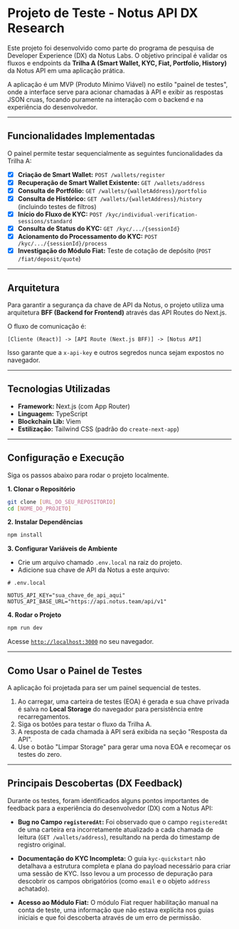 # **Projeto de Teste - Notus API DX Research**

Este projeto foi desenvolvido como parte do programa de pesquisa de Developer Experience (DX) da Notus Labs. O objetivo principal é validar os fluxos e endpoints da **Trilha A (Smart Wallet, KYC, Fiat, Portfolio, History)** da Notus API em uma aplicação prática.

A aplicação é um MVP (Produto Mínimo Viável) no estilo "painel de testes", onde a interface serve para acionar chamadas à API e exibir as respostas JSON cruas, focando puramente na interação com o backend e na experiência do desenvolvedor.

-----

## **Funcionalidades Implementadas**

O painel permite testar sequencialmente as seguintes funcionalidades da Trilha A:

  - [X] **Criação de Smart Wallet:** `POST /wallets/register`
  - [X] **Recuperação de Smart Wallet Existente:** `GET /wallets/address`
  - [X] **Consulta de Portfólio:** `GET /wallets/{walletAddress}/portfolio`
  - [X] **Consulta de Histórico:** `GET /wallets/{walletAddress}/history` (incluindo testes de filtros)
  - [X] **Início do Fluxo de KYC:** `POST /kyc/individual-verification-sessions/standard`
  - [X] **Consulta de Status do KYC:** `GET /kyc/.../{sessionId}`
  - [X] **Acionamento do Processamento do KYC:** `POST /kyc/.../{sessionId}/process`
  - [X] **Investigação do Módulo Fiat:** Teste de cotação de depósito (`POST /fiat/deposit/quote`)

-----

## **Arquitetura**

Para garantir a segurança da chave de API da Notus, o projeto utiliza uma arquitetura **BFF (Backend for Frontend)** através das API Routes do Next.js.

O fluxo de comunicação é:

`[Cliente (React)] -> [API Route (Next.js BFF)] -> [Notus API]`

Isso garante que a `x-api-key` e outros segredos nunca sejam expostos no navegador.

-----

## **Tecnologias Utilizadas**

  - **Framework:** Next.js (com App Router)
  - **Linguagem:** TypeScript
  - **Blockchain Lib:** Viem
  - **Estilização:** Tailwind CSS (padrão do `create-next-app`)

-----

## **Configuração e Execução**

Siga os passos abaixo para rodar o projeto localmente.

**1. Clonar o Repositório**

```bash
git clone [URL_DO_SEU_REPOSITORIO]
cd [NOME_DO_PROJETO]
```

**2. Instalar Dependências**

```bash
npm install
```

**3. Configurar Variáveis de Ambiente**

  - Crie um arquivo chamado `.env.local` na raiz do projeto.
  - Adicione sua chave de API da Notus a este arquivo:

<!-- end list -->

```env
# .env.local

NOTUS_API_KEY="sua_chave_de_api_aqui"
NOTUS_API_BASE_URL="https://api.notus.team/api/v1"
```

**4. Rodar o Projeto**

```bash
npm run dev
```

Acesse [`http://localhost:3000`](https://www.google.com/search?q=http://localhost:3000) no seu navegador.

-----

## **Como Usar o Painel de Testes**

A aplicação foi projetada para ser um painel sequencial de testes.

1.  Ao carregar, uma carteira de testes (EOA) é gerada e sua chave privada é salva no **Local Storage** do navegador para persistência entre recarregamentos.
2.  Siga os botões para testar o fluxo da Trilha A.
3.  A resposta de cada chamada à API será exibida na seção "Resposta da API".
4.  Use o botão "Limpar Storage" para gerar uma nova EOA e recomeçar os testes do zero.

-----

## **Principais Descobertas (DX Feedback)**

Durante os testes, foram identificados alguns pontos importantes de feedback para a experiência do desenvolvedor (DX) com a Notus API:

  - **Bug no Campo `registeredAt`:** Foi observado que o campo `registeredAt` de uma carteira era incorretamente atualizado a cada chamada de leitura (`GET /wallets/address`), resultando na perda do timestamp de registro original.

  - **Documentação do KYC Incompleta:** O guia `kyc-quickstart` não detalhava a estrutura completa e plana do payload necessário para criar uma sessão de KYC. Isso levou a um processo de depuração para descobrir os campos obrigatórios (como `email` e o objeto `address` achatado).

  - **Acesso ao Módulo Fiat:** O módulo Fiat requer habilitação manual na conta de teste, uma informação que não estava explícita nos guias iniciais e que foi descoberta através de um erro de permissão.